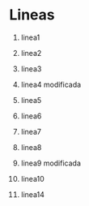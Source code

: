 # Lineas
1. linea1
2. linea2
3. linea3
4. linea4 modificada
5. linea5
6. linea6
7. linea7
8. linea8
9. linea9 modificada
10. linea10



14. linea14